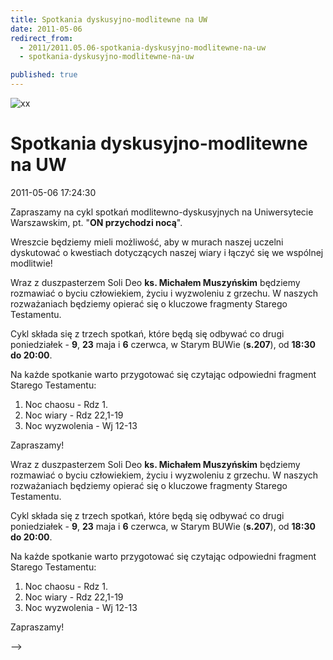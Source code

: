 ```yaml
---
title: Spotkania dyskusyjno-modlitewne na UW
date: 2011-05-06
redirect_from: 
  - 2011/2011.05.06-spotkania-dyskusyjno-modlitewne-na-uw
  - spotkania-dyskusyjno-modlitewne-na-uw

published: true
---
```



![xx](images/stories/xx.jpg)

# Spotkania dyskusyjno-modlitewne na UW

<time>2011-05-06 17:24:30</time>



Zapraszamy na cykl spotkań modlitewno-dyskusyjnych na Uniwersytecie Warszawskim, pt. "**ON przychodzi nocą**".

Wreszcie  będziemy mieli możliwość, aby w murach naszej uczelni dyskutować o  kwestiach dotyczących naszej wiary i łączyć się we wspólnej modlitwie!
 

<!--{{intro-break}}-->

Wraz  z duszpasterzem Soli Deo **ks. Michałem Muszyńskim** będziemy rozmawiać o  byciu człowiekiem, życiu i wyzwoleniu z grzechu. W naszych rozważaniach  będziemy opierać się o kluczowe fragmenty Starego Testamentu.


Cykl  składa się z trzech spotkań, które będą się odbywać co drugi  poniedziałek - **9**, **23** maja i **6** czerwca, w Starym BUWie (**s.207**), od **18:30  do 20:00**.

Na każde spotkanie warto przygotować się czytając odpowiedni fragment Starego Testamentu:

1. Noc chaosu -  Rdz 1.
2. Noc wiary - Rdz 22,1-19
3. Noc wyzwolenia - Wj 12-13

Zapraszamy!


<!--CONTENT FROM OLD SERVER (jos before 2013): 

Zapraszamy na cykl spotkań modlitewno-dyskusyjnych na Uniwersytecie Warszawskim, pt. "**ON przychodzi nocą**".

Wreszcie  będziemy mieli możliwość, aby w murach naszej uczelni dyskutować o  kwestiach dotyczących naszej wiary i łączyć się we wspólnej modlitwie!


 


<!--{{intro-break}}-->




Wraz  z duszpasterzem Soli Deo **ks. Michałem Muszyńskim** będziemy rozmawiać o  byciu człowiekiem, życiu i wyzwoleniu z grzechu. W naszych rozważaniach  będziemy opierać się o kluczowe fragmenty Starego Testamentu.


Cykl  składa się z trzech spotkań, które będą się odbywać co drugi  poniedziałek - **9**, **23** maja i **6** czerwca, w Starym BUWie (**s.207**), od **18:30  do 20:00**.

Na każde spotkanie warto przygotować się czytając odpowiedni fragment Starego Testamentu:

1. Noc chaosu -  Rdz 1.
2. Noc wiary - Rdz 22,1-19
3. Noc wyzwolenia - Wj 12-13

Zapraszamy!

-->

<!--{{json:{"created_date":"2011-05-06 17:24:30","publish_down":"0000-00-00 00:00:00","id":"157"}}}-->